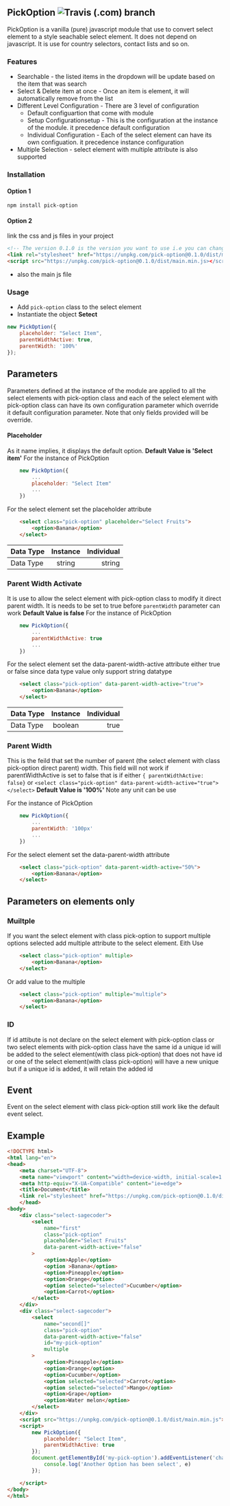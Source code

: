## PickOption ![Travis (.com) branch](https://img.shields.io/travis/com/hargarpay/pick-option/master.svg)
PickOption is a vanilla (pure) javascript module that use to convert select element to a style seachable select element. It does not depend on javascript. It is use for country selectors, contact lists and so on.

### Features
* Searchable - the listed items in the dropdown will be update based on the item that was search
* Select & Delete item at once - Once an item is element, it will automatically remove from the list
* Different Level Configuration - There are 3 level of configuration
    * Default configuartion that come with module
    * Setup Configurationsetup - This is the configuration at the instance of the module. it precedence default configuration
    * Individual Configuration - Each of the select element can have its own configuation. it precedence instance configuration
* Multiple Selection - select element with multiple attribute is also supported

### Installation
#### Option 1
`npm install pick-option`
#### Option 2
link the css and js files in your project
```html
<!-- The version 0.1.0 is the version you want to use i.e you can change to any of the version you choose to use -->
<link rel="stylesheet" href="https://unpkg.com/pick-option@0.1.0/dist/main.min.css">
<script src="https://unpkg.com/pick-option@0.1.0/dist/main.min.js></script>
```
* also the main js file

### Usage
* Add `pick-option` class to the select element
* Instantiate the object **Setect**
```javascript
new PickOption({
    placeholder: "Select Item",
    parentWidthActive: true,
    parentWidth: '100%'
});

```
## Parameters
Parameters defined at the instance of the module are applied to all the select elements with pick-option class and each of the select element with pick-option class can have its own configuration parameter which override it default configuration parameter. Note that only fields provided will be override.

#### Placeholder
As it name implies, it displays the default option.
**Default Value is 'Select item'**
For the instance of PickOption
```javascript
    new PickOption({
        ...
        placeholder: "Select Item"
        ...
    })
```

For the select element set the placeholder attribute
```html
    <select class="pick-option" placeholder="Select Fruits">
        <option>Banana</option>
    </select>
```
| Data Type    | Instance     |  Individual  |
| ------------ |:------------:| ------------:|
| Data Type  | string       | string       |

### Parent Width Activate
It is use to allow the select element with pick-option class to modify it direct parent width. It is needs to be set to true before `parentWidth` parameter can work
**Default Value is false**
For the instance of PickOption
```javascript
    new PickOption({
        ...
        parentWidthActive: true
        ...
    })
```

For the select element set the data-parent-width-active attribute either true or false since data type value only support string datatype
```html
    <select class="pick-option" data-parent-width-active="true">
        <option>Banana</option>
    </select>
```

| Data Type            | Instance     |  Individual  |
| -------------------- |:------------:| ------------:|
|  Data Type           | boolean      | true|false   |

### Parent Width
This is the feild that set the number of parent (the select element with class pick-option direct parent) width. This field will not work if parentWidthActive is set to false that is if either `{ parentWidthActive: false}` or `<select class="pick-option" data-parent-width-active="true"></select>`
**Default Value is '100%'**
Note any unit can be use

For the instance of PickOption
```javascript
    new PickOption({
        ...
        parentWidth: '100px'
        ...
    })
```

For the select element set the data-parent-width attribute
```html
    <select class="pick-option" data-parent-width-active="50%">
        <option>Banana</option>
    </select>
```

## Parameters on elements only
### Muiltple
If you want the select element with class pick-option to support multiple options selected add multiple attribute to the select element.
Eith Use
```html
    <select class="pick-option" multiple>
        <option>Banana</option>
    </select>
```
Or add value to the multiple
```html
    <select class="pick-option" multiple="multiple">
        <option>Banana</option>
    </select>
```
### ID
If id attibute is not declare on the select element with pick-option class or two select elements with pick-option class have the same id a unique id will be added to the select element(with class pick-option) that does not have id or one of the select element(with class pick-option)  will have a new unique but if a unique id is added, it will retain the added id



## Event
Event on the select element with class pick-option still work like the default event select.

## Example

```html
<!DOCTYPE html>
<html lang="en">
<head>
    <meta charset="UTF-8">
    <meta name="viewport" content="width=device-width, initial-scale=1.0">
    <meta http-equiv="X-UA-Compatible" content="ie=edge">
    <title>Document</title>
    <link rel="stylesheet" href="https://unpkg.com/pick-option@0.1.0/dist/main.min.css">>
    </head>
<body>
    <div class="select-sagecoder">
        <select
            name="first"
            class="pick-option"
            placeholder="Select Fruits"
            data-parent-width-active="false"
        >
            <option>Apple</option>
            <option >Banana</option>
            <option>Pineapple</option>
            <option>Orange</option>
            <option selected="selected">Cucumber</option>
            <option>Carrot</option>
        </select>
    </div>
    <div class="select-sagecoder">
        <select
            name="second[]"
            class="pick-option"
            data-parent-width-active="false"
            id="my-pick-option"
            multiple
        >
            <option>Pineapple</option>
            <option>Orange</option>
            <option>Cucumber</option>
            <option selected="selected">Carrot</option>
            <option selected="selected">Mango</option>
            <option>Grape</option>
            <option>Water melon</option>
        </select>
    </div>
    <script src="https://unpkg.com/pick-option@0.1.0/dist/main.min.js"></script>
    <script>
        new PickOption({
            placeholder: "Select Item",
            parentWidthActive: true
        });
        document.getElementById('my-pick-option').addEventListener('change', function(e){
            console.log('Another Option has been select', e)
        });

    </script>
</body>
</html>
```
